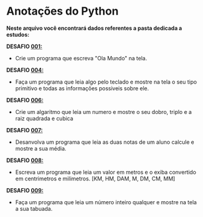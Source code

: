 # Anotações do Python #

**Neste arquivo você encontrará dados referentes a pasta dedicada a estudos:**

**DESAFIO [001:](https://github.com/Jul-LionProg/python.py/blob/main/001.py)**
   * Crie um programa que escreva "Ola Mundo" na tela.

**DESAFIO [004:](https://github.com/Jul-LionProg/python.py/blob/main/004.py)**
   * Faça um programa que leia algo pelo teclado e mostre na tela o seu tipo primitivo e todas as informações possiveis sobre ele.

**DESAFIO [006:](https://github.com/Jul-LionProg/python.py/blob/main/006.py)**
   * Crie um algaritmo que leia um numero e mostre o seu dobro, triplo e a raiz quadrada e cubica

**DESAFIO [007:](https://github.com/Jul-LionProg/python.py/blob/main/007.py)**
   * Desanvolva um programa que leia as duas notas de um aluno calcule e mostre a sua média.

**DESAFIO [008:](https://github.com/Jul-LionProg/python.py/blob/main/008.py)**
   * Escreva um programa que leia um valor em metros e o exiba convertido em centrimetros e milimetros. [KM, HM, DAM, M, DM, CM, MM]

**DESAFIO  [009:](https://github.com/Jul-LionProg/python.py/blob/main/009.py)**
   * Faça um programa que leia um número inteiro qualquer e mostre na tela a sua tabuada.

